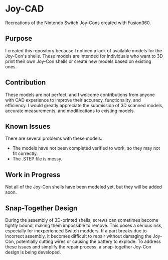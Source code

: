 # Joy-CAD

Recreations of the Nintendo Switch Joy-Cons created with Fusion360.

## Purpose
I created this repository because I noticed a lack of available models for the Joy-Con's shells. These models are intended for individuals who want to 3D print their own Joy-Con shells or create new models based on existing ones.

## Contribution
These models are not perfect, and I welcome contributions from anyone with CAD experience to improve their accuracy, functionality, and efficiency. I would greatly appreciate the submission of 3D scanned models, accurate measurements, and modifications to existing models.

## Known Issues
There are several problems with these models:

- The models have not been completed verified to work, so they may not fit correctly.
- The .STEP file is messy.

## Work in Progress
Not all of the Joy-Con shells have been modeled yet, but they will be added soon.

## Snap-Together Design
During the assembly of 3D-printed shells, screws can sometimes become tightly bound, making them impossible to remove. This poses a serious risk, especially for inexperienced Switch modders. If a part breaks due to incorrect assembly, it becomes difficult to repair without damaging the Joy-Con, potentially cutting wires or causing the battery to explode. To address these issues and simplify the repair process, a snap-together Joy-Con design is being developed.
